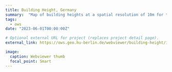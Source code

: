 ```yaml
---
title: Building Height, Germany
summary:  "Map of building heights at a spatial resolution of 10m for the entire Germany (year: 2018)."
tags:
  - ows
date: "2023-06-01T00:00:00Z"

# Optional external URL for project (replaces project detail page).
external_link: https://ows.geo.hu-berlin.de/webviewer/building-height/index.html

image:
  caption: Webviewer thumb
  focal_point: Smart
---
```

